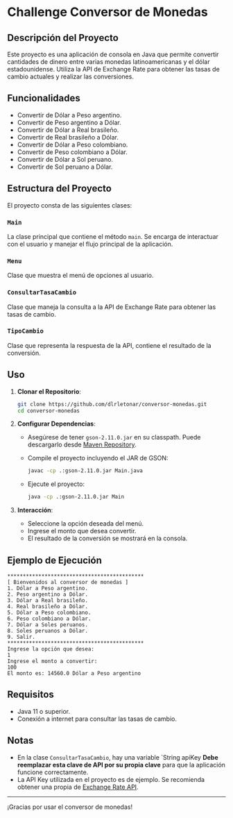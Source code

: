# Challenge Conversor de Monedas

## Descripción del Proyecto
Este proyecto es una aplicación de consola en Java que permite convertir cantidades de dinero entre varias monedas latinoamericanas y el dólar estadounidense. Utiliza la API de Exchange Rate para obtener las tasas de cambio actuales y realizar las conversiones.

## Funcionalidades
- Convertir de Dólar a Peso argentino.
- Convertir de Peso argentino a Dólar.
- Convertir de Dólar a Real brasileño.
- Convertir de Real brasileño a Dólar.
- Convertir de Dólar a Peso colombiano.
- Convertir de Peso colombiano a Dólar.
- Convertir de Dólar a Sol peruano.
- Convertir de Sol peruano a Dólar.

## Estructura del Proyecto
El proyecto consta de las siguientes clases:

### `Main`
La clase principal que contiene el método `main`. Se encarga de interactuar con el usuario y manejar el flujo principal de la aplicación.

### `Menu`
Clase que muestra el menú de opciones al usuario.

### `ConsultarTasaCambio`
Clase que maneja la consulta a la API de Exchange Rate para obtener las tasas de cambio.

### `TipoCambio`
Clase que representa la respuesta de la API, contiene el resultado de la conversión.

## Uso
1. **Clonar el Repositorio**:
   ```sh
   git clone https://github.com/dlrletonar/conversor-monedas.git
   cd conversor-monedas
   ```

2. **Configurar Dependencias**:
   - Asegúrese de tener `gson-2.11.0.jar` en su classpath. Puede descargarlo desde [Maven Repository](https://mvnrepository.com/artifact/com.google.code.gson/gson/2.11.0).

   - Compile el proyecto incluyendo el JAR de GSON:
     ```sh
     javac -cp .:gson-2.11.0.jar Main.java
     ```

   - Ejecute el proyecto:
     ```sh
     java -cp .:gson-2.11.0.jar Main
     ```

3. **Interacción**:
   - Seleccione la opción deseada del menú.
   - Ingrese el monto que desea convertir.
   - El resultado de la conversión se mostrará en la consola.

## Ejemplo de Ejecución
```
********************************************
[ Bienvenidos al conversor de monedas ]
1. Dólar a Peso argentino.
2. Peso argentino a Dólar.
3. Dólar a Real brasileño.
4. Real brasileño a Dólar.
5. Dólar a Peso colombiano.
6. Peso colombiano a Dólar.
7. Dólar a Soles peruanos.
8. Soles peruanos a Dólar.
9. Salir.
********************************************
Ingrese la opción que desea:
1
Ingrese el monto a convertir:
100
El monto es: 14560.0 Dólar a Peso argentino
```

## Requisitos
- Java 11 o superior.
- Conexión a internet para consultar las tasas de cambio.

## Notas
- En la clase `ConsultarTasaCambio`, hay una variable `String apiKey **Debe reemplazar esta clave de API por su propia clave** para que la aplicación funcione correctamente.
- La API Key utilizada en el proyecto es de ejemplo. Se recomienda obtener una propia de [Exchange Rate API](https://www.exchangerate-api.com/).

---

¡Gracias por usar el conversor de monedas!

